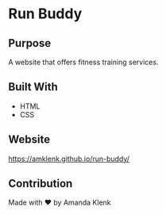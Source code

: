 # Run Buddy

## Purpose
A website that offers fitness training services. 

## Built With
* HTML
* CSS

## Website
https://amklenk.github.io/run-buddy/

## Contribution
Made with ❤️ by Amanda Klenk
